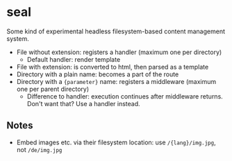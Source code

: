 # seal

Some kind of experimental headless filesystem-based content management system.

* File without extension: registers a handler (maximum one per directory)
  * Default handler: render template
* File with extension: is converted to html, then parsed as a template
* Directory with a plain name: becomes a part of the route
* Directory with a `{parameter}` name: registers a middleware (maximum one per parent directory)
  * Difference to handler: execution continues after middleware returns. Don't want that? Use a handler instead.

## Notes

* Embed images etc. via their filesystem location: use `/{lang}/img.jpg`, not `/de/img.jpg`
